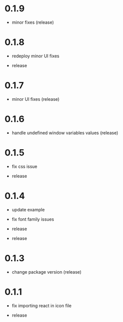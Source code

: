 # 0.1.9
* minor fixes (release)
# 0.1.8
* redeploy minor UI fixes

* release
# 0.1.7
* minor UI fixes (release)
# 0.1.6
* handle undefined window variables values (release)
# 0.1.5
* fix css issue

* release
# 0.1.4
* update example

* fix font family issues

* release

* release
# 0.1.3
* change package version (release)
# 0.1.1
* fix importing react in icon file

* release
